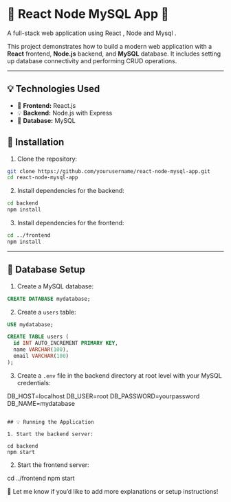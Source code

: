 # 🌟 React Node MySQL App 🌟

A full-stack web application using  React , Node and Mysql .


This project demonstrates how to build a modern web application with a **React** frontend, **Node.js** backend, and **MySQL** database. It includes setting up database connectivity and performing CRUD operations.

---

## 💡 Technologies Used

- 🌟 **Frontend:** React.js
- 💡 **Backend:** Node.js with Express
- 🏢 **Database:** MySQL



## 📁 Installation

1. Clone the repository:

```bash
git clone https://github.com/yourusername/react-node-mysql-app.git
cd react-node-mysql-app
```

2. Install dependencies for the backend:

```bash
cd backend
npm install
```

3. Install dependencies for the frontend:

```bash
cd ../frontend
npm install
```

---

## 🏢 Database Setup

1. Create a MySQL database:

```sql
CREATE DATABASE mydatabase;
```

2. Create a `users` table:

```sql
USE mydatabase;

CREATE TABLE users (
  id INT AUTO_INCREMENT PRIMARY KEY,
  name VARCHAR(100),
  email VARCHAR(100)
);
```

3. Create a `.env` file in the backend directory at root level with your MySQL credentials:


DB_HOST=localhost
DB_USER=root
DB_PASSWORD=yourpassword
DB_NAME=mydatabase
```

## 💡 Running the Application

1. Start the backend server:

cd backend
npm start
```

2. Start the frontend server:


cd ../frontend
npm start

🌟 Let me know if you’d like to add more explanations or setup instructions!

